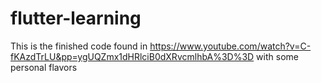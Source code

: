 # flutter-learning

This is the finished code found in 
https://www.youtube.com/watch?v=C-fKAzdTrLU&pp=ygUQZmx1dHRlciB0dXRvcmlhbA%3D%3D
with some personal flavors
